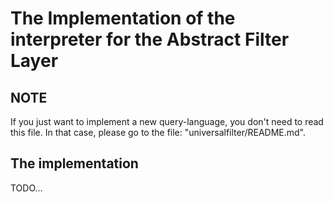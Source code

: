 The Implementation of the interpreter for the Abstract Filter Layer
===================================================================

NOTE
----
If you just want to implement a new query-language, you don't need to read this file. In that case, please go to the file: "universalfilter/README.md".


The implementation
------------------

TODO...
